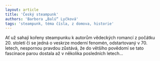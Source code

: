 ```yaml
---
layout: article
title: 'Český steampunk'
authors: 'Barbora „Balú“ Lyčková'
tags: 'steampunk, téma čísla, z domova, historie'
---
```


Ať už sahají kořeny steampunku k autorům vědeckých
romancí z počátku 20. století či se jedná
o veskrze moderní fenomén, odstartovaný
v 70. letech, nespornou pravdou zůstává, že do
většího povědomí se tato fascinace parou dostala
až v několika posledních letech...
